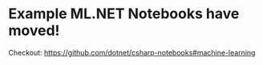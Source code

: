 # Example ML.NET Notebooks have moved!

Checkout: https://github.com/dotnet/csharp-notebooks#machine-learning
